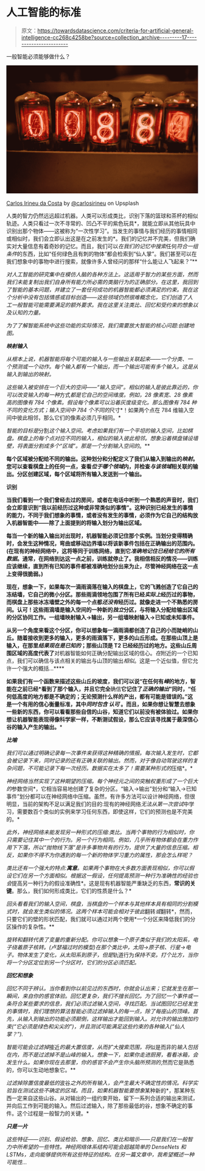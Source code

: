 # 人工智能的标准

> 原文：<https://towardsdatascience.com/criteria-for-artificial-general-intelligence-cc268c4258be?source=collection_archive---------17----------------------->

一般智能必须能够做什么？

![](img/f6ee0dd97217f3163987afb4b3a39de8.png)

[Carlos Irineu da Costa](https://unsplash.com/photos/r8dmu2mchQw) by [@carlosirineu](https://unsplash.com/@carlosirineu) on Upsplash

人类的智力仍然远远超过机器。人类可以形成类比，识别下落的篮球和茶杯的相似轨迹。人类只看过一次不寻常的、凹凸不平的紫色玩具*，就能立即从其他玩具中识别出那个物体——这被称为“一次性学习”。当发生的事情与我们经历的事情相同或相似时，我们会立即认出这是在之前发生的*。我们的记忆并不完美，但我们确实对大量信息有着奇妙的记忆。而且，我们可以*在我们的记忆中搜索*任何*符合一组条件*的东西，比如“任何绿色且有刺的物体”都会检索到“仙人掌”。我们甚至可以在我们想象中的事物中进行搜索，就像许多人曾经问的那样“什么能让人飞起来？”**

*对人工智能的研究集中在模仿人脑的各种方法上。这适用于智力的某些方面，然而我们未能复制出我们自身所有能力所必需的类脑行为的正确部分。在这里，我回到了智能的基本问题，并建立了一套任何成功的机器智能都必须满足的约束。我在这个分析中没有包括情感或目标创造——这些领域仍然很难概念化，它们创造了人工一般智能可能需要满足的额外要求。我在这里关注类比、回忆和受约束的想象以及认知的力量。*

*为了了解智能系统中这些功能的实际情况，我们需要放大智能的核心问题:创建地图。*

***映射输入***

*从根本上说，机器智能将每个可能的输入与一些输出关联起来——一个分类、一个预测或一个动作。每个输入都有一个输出，而一个输出可能有多个输入。这是从输入到输出的映射。*

*这些输入被安排在一个巨大的空间——“输入空间”。相似的输入是彼此靠近的，你可以改变输入的每一种*方式*都是它自己的空间维度。例如，28 像素宽、28 像素高的图像有 784 个像素。假设每个像素可以沿着灰度级变化。那么图像有 784 种不同的变化方式；输入空间中 784 个不同的*尺寸*！如果两个点在 784 维输入空间中彼此相邻，那么它们的像素必须几乎相同。*

*智能的目标是*分割*这个输入空间。考虑如果我们有一个平坦的输入空间，比如棋盘。棋盘上的每个点对应不同的输入，相似的输入彼此相邻。想象沿着棋盘铺设墙壁，将表面分割成多个“区域”。那是一个分割输入空间的*。**

**每个区域被分配给不同的输出。这种划分和分配定义了我们从输入到输出的*映射*。您可以查看棋盘上的任何一点，查看*位于哪个领域*内，并检查*与该领域*相关联的输出。分区创建区域，每个区域将所有输入发送到一个输出。**

****识别****

**当我们看到一个我们曾经去过的房间，或者在电话中听到一个熟悉的声音时，我们会立即意识到“我以前经历过这种或非常类似的事情”。这种识别已经发生的事情的能力，不同于我们想象的事情，或者没有发生的事情，必须作为它自己的结构放入机器智能中——除了上面提到的将输入划分为输出区域。**

**每当一个新的输入输出对出现时，机器智能必须记住那个实例。当划分变得精确时，会发生这种情况，弯曲或移动边界墙以将该新事件包括在正确输出的范围内。(在现有的神经网络中，这将等同于训练网络，直到它*准确地记住已经给它的所有数据*。通常，在网络到达这一点之前，训练就停止了。我相信相反的情况——训练应该继续，直到所有已知的事件都被准确地划分出来为止，尽管神经网络在这一点上变得很脆弱。)**

**现在，想象一下，如果每次一滴雨滴落在输入的棋盘上，它的飞溅创造了它自己的冻结墙，它自己的微小分区。那些雨滴领地包围了所有已经*实际上*经历过的事物，而棋盘上那些冰冻墙壁之外的每一个点都*还没有*经历过。就像走进一个不熟悉的房间。认可！这些雨滴墙是输入空间的一种新的*独立*分区，与将输入分配给输出区域的分区协同工作。一组墙映射输入→输出，另一组墙映射输入→已知或未知事件。**

**从另一个角度来看这个分区，你可以想象每一滴雨滴都创造了自己的小而陡峭的山丘。随着接收到更多的输入，更多的雨滴落下，更多的山丘形成。在那些山顶上是输入，在那里*结果现在是已知的*；那些山顶是 T2 已经经历过的地方。这些山丘周围区域的高度代表了**对机器智能如何正确分配输出区域的信心。*在*附近的一个已知点，我们可以确信与该点相关的输出与山顶的输出*相似*。这是一个近似值，但它允许一个强大的概括…****

**如果我们有一个函数来描述这些山丘的坡度，我们可以说“在任何有*峰*的地方，智能在之前已经*看到了那个输入，并且它完全**确信**它记住了*正确的输出*”同时，“任何低高度的地方都是不确定的；无论预测什么样的产出，都有可能是错误的。”这是一个有用的信心衡量标准，其中*同时包含* ***认可*** 。而且，如果你想让智慧去想象一些新的东西，你可以看看那些自信的山谷，知道它们以前没有被体验过。如果你想让机器智能表现得像科学家一样，不断测试假设，那么它应该寻找属于最深信心谷的输入产生的输出。***

***比喻***

*我们可以通过明确记录每一次事件来获得这种精确的情报。每次输入发生时，它都会被记录下来，同时记录的还有正确关联的输出。然而，对于像自动驾驶这样的复杂问题，不可能记录下每一次经历。数据实在太多了！需要某种形式的*压缩*。*

*神经网络当然实现了这种期望的压缩。每个神经元之间的突触权重形成了一个巨大的*参数空间*，它相当容易地创建了复杂的分区。“输入→输出”划分和“输入→已知事件”划分都可以在神经网络中压缩。虽然，有许多方法可以设计神经网络，但很明显，当前的架构不足以满足我们的目的:现有的神经网络*无法从第一次尝试*中学习，需要数百个类似的实例来学习任何东西，即使这样，它们的预测也是不完美的。*

*此外，神经网络未能发现另一种形式的压缩:类比。当两个事物的行为相似时，你只需要记住其中一个的行为。另一个行为相同。例如，几乎所有物体都会在重力作用下下落，所以“抛物线下落”是许多事物共有的行为，提供了大量的信息压缩。相反，如果你不得不为你遇到的每一个新的物体学习重力的属性，那会怎么样呢？*

*类比还有一个强大的特点:**寓意**。如果两个事物在大多数方面表现相似，你可以假设它们在另一个方面相似。根据这一假设，任何提高预测一种行为准确性的经验也会*提高另一种行为的假设准确性*。这是现有机器智能严重缺乏的东西，**常识的关键**。那么，我们如何形成类比，它们的性质是什么？*

*回头看看我们的输入空间，棋盘，当棋盘的一个样本与其他样本具有相同的分割模式时，就会发生类似的情况。这两个样本可能会相对于彼此*翻转*或*翻转*，然而，只要它们的壁的形状匹配，我们就可以通过对两个使用*一个分区来降低我们的分区操作的复杂性。**

*旋转和翻转代表了变量的重新分配。你可以想象一个原子类似于我们的太阳系，电子绕着原子核转。(卢瑟福过时的模型)在那个类比中，太阳→原子核、行星→电子。物体发生了变化，从太阳系到原子，但是*轨道行为*保持不变。打个比方，当你将一个分区定位到另一个分区时，它们的分区必须匹配。*

***回忆和想象***

*回忆不同于辨认。当你看到你以前见过的东西时，你就会认出来；它就发生在那一瞬间，来自你的感官体验。回忆更复杂，我们不擅长回忆。为了回忆一个事件或一条符合某些要求的信息，我们必须过滤输入空间，寻找匹配。当试图回忆已经发生的事情时，我们理想的算法智能必须过滤掉输入的每一点，除了每座山的顶峰。首先，从输入到输出的功能必须颠倒，这样输出才能回到输入。对允许的输出施加约束(“它必须是绿色和尖尖的”)，并且测试可能满足这些约束的各种输入(“仙人掌？”).*

*智能可能会过滤掉*接近*的最大置信度，从而扩大搜索范围，将*似是而非的*输入包括在内，而不是过滤掉不是山峰的输入。想象一下，如果你走进厨房，看看冰箱，会发生什么。如果你现在去那里，你的感官不会产生你头脑所预测的*,然而它是熟悉的，你可以生动地想象它。**

*过滤掉除置信度最低的*波谷*之外的所有输入，会产生最大不确定性的情况。科学实验旨在测试这些不确定的区域。而且，如果机器智能要想象*某种新的*，那某种东西一定来自这些山谷。从对输出的一组约束开始，留下一系列合适的输出来测试，并向后工作到可能的输入。然后过滤输入，除了那些最低的谷，想象不确定的事件。这个过程是一般智力的关键。*

***只是一片***

*这些特征——识别、假设检验、想象、回忆、类比和暗示——只是我们在一般智力中所希望的一些特性。神经网络体系结构可能会超越简单的 DenseNets 和 LSTMs，走向能够提供所有这些特征的结构。在另一篇文章中，我希望概述一种可能性…*
